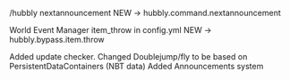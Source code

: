 /hubbly nextannouncement
NEW -> hubbly.command.nextannouncement

World Event Manager 
item_throw in config.yml
NEW -> hubbly.bypass.item.throw

Added update checker.
Changed Doublejump/fly to be based on PersistentDataContainers (NBT data)
Added Announcements system